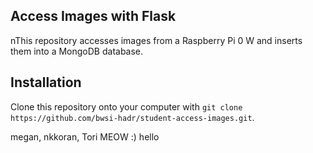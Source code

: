 ## Access Images with Flask
nThis repository accesses images from a Raspberry Pi 0 W and inserts them into a MongoDB database.

## Installation

Clone this repository onto your computer with
```git clone https://github.com/bwsi-hadr/student-access-images.git```.

megan, nkkoran, Tori MEOW
:) hello
 






